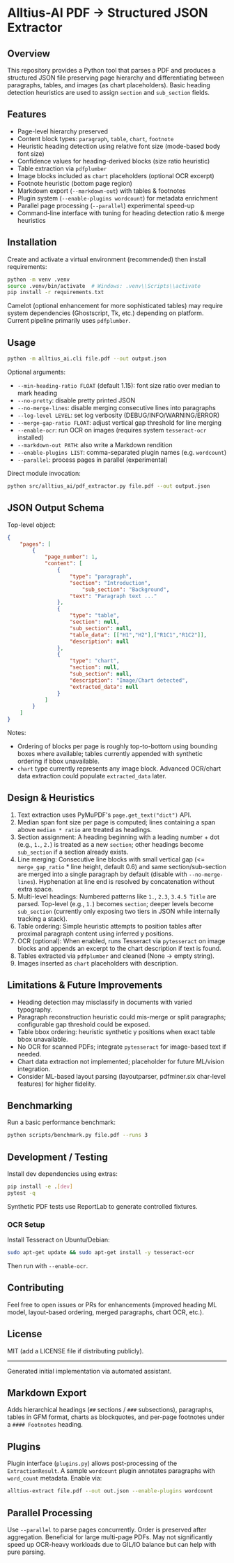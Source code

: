 # Alltius-AI PDF -> Structured JSON Extractor

## Overview
This repository provides a Python tool that parses a PDF and produces a structured JSON file preserving page hierarchy and differentiating between paragraphs, tables, and images (as chart placeholders). Basic heading detection heuristics are used to assign `section` and `sub_section` fields.

## Features
* Page-level hierarchy preserved
* Content block types: `paragraph`, `table`, `chart`, `footnote`
* Heuristic heading detection using relative font size (mode-based body font size)
* Confidence values for heading-derived blocks (size ratio heuristic)
* Table extraction via `pdfplumber`
* Image blocks included as `chart` placeholders (optional OCR excerpt)
* Footnote heuristic (bottom page region)
* Markdown export (`--markdown-out`) with tables & footnotes
* Plugin system (`--enable-plugins wordcount`) for metadata enrichment
* Parallel page processing (`--parallel`) experimental speed-up
* Command-line interface with tuning for heading detection ratio & merge heuristics

## Installation
Create and activate a virtual environment (recommended) then install requirements:

```bash
python -m venv .venv
source .venv/bin/activate  # Windows: .venv\\Scripts\\activate
pip install -r requirements.txt
```

Camelot (optional enhancement for more sophisticated tables) may require system dependencies (Ghostscript, Tk, etc.) depending on platform. Current pipeline primarily uses `pdfplumber`.

## Usage
```bash
python -m alltius_ai.cli file.pdf --out output.json
```

Optional arguments:
* `--min-heading-ratio FLOAT` (default 1.15): font size ratio over median to mark heading
* `--no-pretty`: disable pretty printed JSON
* `--no-merge-lines`: disable merging consecutive lines into paragraphs
* `--log-level LEVEL`: set log verbosity (DEBUG/INFO/WARNING/ERROR)
* `--merge-gap-ratio FLOAT`: adjust vertical gap threshold for line merging
* `--enable-ocr`: run OCR on images (requires system `tesseract-ocr` installed)
* `--markdown-out PATH`: also write a Markdown rendition
* `--enable-plugins LIST`: comma-separated plugin names (e.g. `wordcount`)
* `--parallel`: process pages in parallel (experimental)

Direct module invocation:
```bash
python src/alltius_ai/pdf_extractor.py file.pdf --out output.json
```

## JSON Output Schema
Top-level object:
```json
{
	"pages": [
		{
			"page_number": 1,
			"content": [
				{
					"type": "paragraph",
					"section": "Introduction",
						"sub_section": "Background",
					"text": "Paragraph text ..."
				},
				{
					"type": "table",
					"section": null,
					"sub_section": null,
					"table_data": [["H1","H2"],["R1C1","R1C2"]],
					"description": null
				},
				{
					"type": "chart",
					"section": null,
					"sub_section": null,
					"description": "Image/Chart detected",
					"extracted_data": null
				}
			]
		}
	]
}
```

Notes:
* Ordering of blocks per page is roughly top-to-bottom using bounding boxes where available; tables currently appended with synthetic ordering if bbox unavailable.
* `chart` type currently represents any image block. Advanced OCR/chart data extraction could populate `extracted_data` later.

## Design & Heuristics
1. Text extraction uses PyMuPDF's `page.get_text("dict")` API.
2. Median span font size per page is computed; lines containing a span above `median * ratio` are treated as headings.
3. Section assignment: A heading beginning with a leading number + dot (e.g., `1.`, `2.`) is treated as a new `section`; other headings become `sub_section` if a section already exists.
4. Line merging: Consecutive line blocks with small vertical gap (<= `merge_gap_ratio` * line height, default 0.6) and same section/sub-section are merged into a single paragraph by default (disable with `--no-merge-lines`). Hyphenation at line end is resolved by concatenation without extra space.
5. Multi-level headings: Numbered patterns like `1.`, `2.3`, `3.4.5 Title` are parsed. Top-level (e.g., `1.`) becomes `section`; deeper levels become `sub_section` (currently only exposing two tiers in JSON while internally tracking a stack).
6. Table ordering: Simple heuristic attempts to position tables after proximal paragraph content using inferred y positions.
7. OCR (optional): When enabled, runs Tesseract via `pytesseract` on image blocks and appends an excerpt to the chart description if text is found.
5. Tables extracted via `pdfplumber` and cleaned (None -> empty string).
6. Images inserted as `chart` placeholders with description.

## Limitations & Future Improvements
* Heading detection may misclassify in documents with varied typography.
* Paragraph reconstruction heuristic could mis-merge or split paragraphs; configurable gap threshold could be exposed.
* Table bbox ordering: heuristic synthetic y positions when exact table bbox unavailable.
* No OCR for scanned PDFs; integrate `pytesseract` for image-based text if needed.
* Chart data extraction not implemented; placeholder for future ML/vision integration.
* Consider ML-based layout parsing (layoutparser, pdfminer.six char-level features) for higher fidelity.

## Benchmarking
Run a basic performance benchmark:
```bash
python scripts/benchmark.py file.pdf --runs 3
```

## Development / Testing
Install dev dependencies using extras:
```bash
pip install -e .[dev]
pytest -q
```

Synthetic PDF tests use ReportLab to generate controlled fixtures.

### OCR Setup
Install Tesseract on Ubuntu/Debian:
```bash
sudo apt-get update && sudo apt-get install -y tesseract-ocr
```
Then run with `--enable-ocr`.

## Contributing
Feel free to open issues or PRs for enhancements (improved heading ML model, layout-based ordering, merged paragraphs, chart OCR, etc.).

## License
MIT (add a LICENSE file if distributing publicly).

---
Generated initial implementation via automated assistant.

## Markdown Export
Adds hierarchical headings (`##` sections / `###` subsections), paragraphs, tables in GFM format, charts as blockquotes, and per-page footnotes under a `#### Footnotes` heading.

## Plugins
Plugin interface (`plugins.py`) allows post-processing of the `ExtractionResult`. A sample `wordcount` plugin annotates paragraphs with `word_count` metadata. Enable via:
```bash
alltius-extract file.pdf --out out.json --enable-plugins wordcount
```

## Parallel Processing
Use `--parallel` to parse pages concurrently. Order is preserved after aggregation. Beneficial for large multi-page PDFs. May not significantly speed up OCR-heavy workloads due to GIL/IO balance but can help with pure parsing.